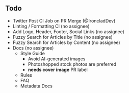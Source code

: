 ## Todo

- Twitter Post CI Job on PR Merge (@IroncladDev)
- Linting / Formatting CI (no assignee)
- Add Logo, Header, Footer, Social Links (no assignee)
- Fuzzy Search for Articles by Title (no assignee)
- Fuzzy Search for Articles by Content (no assignee)
- Docs (no assignee)
    - Style Guide
        - Avoid AI-generated images
        - Photoshopped stock photos are preferred
        - **needs cover image** PR label
    - Rules
    - FAQ
    - Metadata Docs
